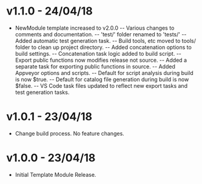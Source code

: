# v1.1.0 - 24/04/18
- NewModule template increased to v2.0.0
-- Various changes to comments and documentation.
-- 'test/' folder renamed to 'tests/'
-- Added automatic test generation task.
-- Build tools, etc moved to tools/ folder to clean up project directory.
-- Added concatenation options to build settings.
-- Concatenation task logic added to build script.
-- Export public functions now modifies release not source.
-- Added a separate task for exporting public functions in source.
-- Added Appveyor options and scripts.
-- Default for script analysis during build is now $true.
-- Default for catalog file generation during build is now $false.
-- VS Code task files updated to reflect new export tasks and test generation tasks.

# v1.0.1 - 23/04/18
- Change build process. No feature changes.

# v1.0.0 - 23/04/18
- Initial Template Module Release.